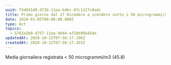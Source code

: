 ```yaml
---
uuid: f5d041d0-d73b-11ea-b4bc-0fc1127c8adc
title: Primo giorno dal 27 Dicembre a scendere sotto i 50 microgrammi/m3
date: 2020-01-05T00:00:00.000Z
type: Act
topics:
  - 5762a2b0-d757-11ea-9d44-af2b696b45de
updatedAt: 2020-10-22T07:56:17.196Z
createdAt: 2020-10-22T07:56:17.355Z
---
```


Media giornaliera registrata < 50 microgrammi/m3 (45.8)
